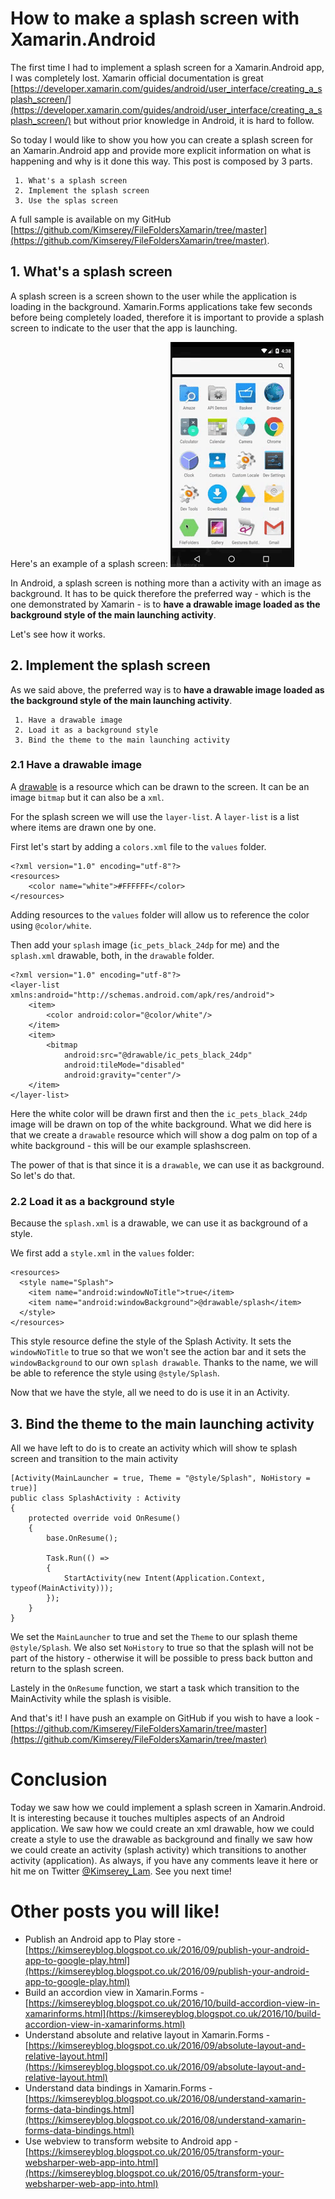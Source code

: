 # How to make a splash screen with Xamarin.Android

The first time I had to implement a splash screen for a Xamarin.Android app, I was completely lost.
Xamarin official documentation is great [https://developer.xamarin.com/guides/android/user_interface/creating_a_splash_screen/](https://developer.xamarin.com/guides/android/user_interface/creating_a_splash_screen/)
but without prior knowledge in Android, it is hard to follow.

So today I would like to show you how you can create a splash screen for an Xamarin.Android app and provide more explicit information on what is happening and why is it done this way.
This post is composed by 3 parts.

```
 1. What's a splash screen
 2. Implement the splash screen
 3. Use the splas screen
```

A full sample is available on my GitHub [https://github.com/Kimserey/FileFoldersXamarin/tree/master](https://github.com/Kimserey/FileFoldersXamarin/tree/master).

## 1. What's a splash screen

A splash screen is a screen shown to the user while the application is loading in the background.
Xamarin.Forms applications take few seconds before being completely loaded, therefore it is important to provide a splash screen to indicate to the user that the app is launching.

Here's an example of a splash screen:
![splash](https://raw.githubusercontent.com/Kimserey/FileFoldersXamarin/master/FileFolders/splash.gif)

In Android, a splash screen is nothing more than a activity with an image as background.
It has to be quick therefore the preferred way - which is the one demonstrated by Xamarin - is to __have a drawable image loaded as the background style of the main launching activity__.

Let's see how it works.

## 2. Implement the splash screen

As we said above, the preferred way is to __have a drawable image loaded as the background style of the main launching activity__.

```
 1. Have a drawable image
 2. Load it as a background style
 3. Bind the theme to the main launching activity
```

### 2.1 Have a drawable image

A [drawable](https://developer.android.com/guide/topics/resources/drawable-resource.html) is a resource which can be drawn to the screen.
It can be an image `bitmap` but it can also be a `xml`.

For the splash screen we will use the `layer-list`. 
A `layer-list` is a list where items are drawn one by one.

First let's start by adding a `colors.xml` file to the `values` folder.

```
<?xml version="1.0" encoding="utf-8"?>
<resources>
	<color name="white">#FFFFFF</color>
</resources>
```

Adding resources to the `values` folder will allow us to reference the color using `@color/white`.

Then add your `splash` image (`ic_pets_black_24dp` for me) and the `splash.xml` drawable, both, in the `drawable` folder. 

```
<?xml version="1.0" encoding="utf-8"?>
<layer-list xmlns:android="http://schemas.android.com/apk/res/android">
	<item>
		<color android:color="@color/white"/>
	</item>
	<item>
    	<bitmap
	        android:src="@drawable/ic_pets_black_24dp"
	        android:tileMode="disabled"
	        android:gravity="center"/>
	</item>
</layer-list>
```

Here the white color will be drawn first and then the `ic_pets_black_24dp` image will be drawn on top of the white background.
What we did here is that we create a `drawable` resource which will show a dog palm on top of a white background - this will be our example splashscreen.

The power of that is that since it is a `drawable`, we can use it as background. So let's do that.

### 2.2 Load it as a background style

Because the `splash.xml` is a drawable, we can use it as background of a style.

We first add a `style.xml` in the `values` folder:

```
<resources>
  <style name="Splash">
    <item name="android:windowNoTitle">true</item>  
    <item name="android:windowBackground">@drawable/splash</item>
  </style>
</resources>
```

This style resource define the style of the Splash Activity. It sets the `windowNoTitle` to true so that we won't see the action bar and it sets the `windowBackground` to our own `splash drawable`.
Thanks to the name, we will be able to reference the style using `@style/Splash`.

Now that we have the style, all we need to do is use it in an Activity.

## 3. Bind the theme to the main launching activity

All we have left to do is to create an activity which will show te splash screen and transition to the main activity

```
[Activity(MainLauncher = true, Theme = "@style/Splash", NoHistory = true)]
public class SplashActivity : Activity
{
    protected override void OnResume()
    {
        base.OnResume();

        Task.Run(() =>
        {
            StartActivity(new Intent(Application.Context, typeof(MainActivity)));
        });
    }
}
```

We set the `MainLauncher` to true and set the `Theme` to our splash theme `@style/Splash`.
We also set `NoHistory` to true so that the splash will not be part of the history - otherwise it will be possible to press back button and return to the splash screen.

Lastely in the `OnResume` function, we start a task which transition to the MainActivity while the splash is visible.

And that's it! I have push an example on GitHub if you wish to have a look - [https://github.com/Kimserey/FileFoldersXamarin/tree/master](https://github.com/Kimserey/FileFoldersXamarin/tree/master)

# Conclusion

Today we saw how we could implement a splash screen in Xamarin.Android.
It is interesting because it touches multiples aspects of an Android application.
We saw how we could create an xml drawable, how we could create a style to use the drawable as background and finally we saw how we could create an activity (splash activity) which transitions to another activity (application).
As always, if you have any comments leave it here or hit me on Twitter [@Kimserey_Lam](https://twitter.com/Kimserey_Lam).
See you next time!

# Other posts you will like!

- Publish an Android app to Play store - [https://kimsereyblog.blogspot.co.uk/2016/09/publish-your-android-app-to-google-play.html](https://kimsereyblog.blogspot.co.uk/2016/09/publish-your-android-app-to-google-play.html)
- Build an accordion view in Xamarin.Forms - [https://kimsereyblog.blogspot.co.uk/2016/10/build-accordion-view-in-xamarinforms.html](https://kimsereyblog.blogspot.co.uk/2016/10/build-accordion-view-in-xamarinforms.html)
- Understand absolute and relative layout in Xamarin.Forms - [https://kimsereyblog.blogspot.co.uk/2016/09/absolute-layout-and-relative-layout.html](https://kimsereyblog.blogspot.co.uk/2016/09/absolute-layout-and-relative-layout.html)
- Understand data bindings in Xamarin.Forms - [https://kimsereyblog.blogspot.co.uk/2016/08/understand-xamarin-forms-data-bindings.html](https://kimsereyblog.blogspot.co.uk/2016/08/understand-xamarin-forms-data-bindings.html)
- Use webview to transform website to Android app - [https://kimsereyblog.blogspot.co.uk/2016/05/transform-your-websharper-web-app-into.html](https://kimsereyblog.blogspot.co.uk/2016/05/transform-your-websharper-web-app-into.html)
